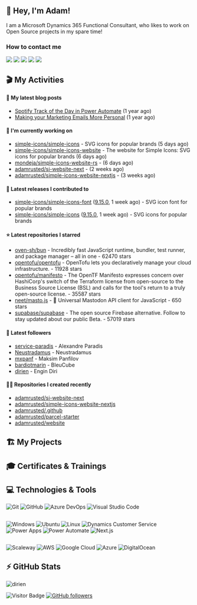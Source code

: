## 👋 Hey, I'm Adam!

I am a Microsoft Dynamics 365 Functional Consultant, who likes to work on Open Source projects in my spare time!

### How to contact me

[<img src="https://img.shields.io/badge/%40adamrusted.bsky.social-0560ff?style=for-the-badge&logo=bluesky&logoColor=white" />](https://bsky.app/profile/adamrusted.bsky.social)
[<img src="https://img.shields.io/badge/adamrusted-black?style=for-the-badge&logo=x&logoColor=white" />](https://x.com/adamrusted)
[<img src="https://img.shields.io/badge/adamrusted%40mstdn.social-6364FF?style=for-the-badge&logo=mastodon&logoColor=white" />](https://mstdn.social/@adamrusted)
[<img src="https://img.shields.io/badge/adamrusted-black?style=for-the-badge&logo=github&logoColor=white" />](https://github.com/adamrusted)
[<img src="https://img.shields.io/badge/blog.adamrusted.me-2962FF?style=for-the-badge&logo=hashnode&logoColor=white" />](https://blog.adamrusted.me/)
 
## 🎬 My Activities

#### 📖 My latest blog posts
- [Spotify Track of the Day in Power Automate](https://blog.adamrusted.me/track-of-the-day-power-automate) (1 year ago)
- [Making your Marketing Emails More Personal](https://blog.adamrusted.me/customizing-emails-in-d365-marketing) (1 year ago)

#### 👷 I'm currently working on

- [simple-icons/simple-icons](https://github.com/simple-icons/simple-icons) - SVG icons for popular brands (5 days ago)
- [simple-icons/simple-icons-website](https://github.com/simple-icons/simple-icons-website) - The website for Simple Icons: SVG icons for popular brands  (6 days ago)
- [mondeja/simple-icons-website-rs](https://github.com/mondeja/simple-icons-website-rs) -  (6 days ago)
- [adamrusted/si-website-next](https://github.com/adamrusted/si-website-next) -  (2 weeks ago)
- [adamrusted/simple-icons-website-nextjs](https://github.com/adamrusted/simple-icons-website-nextjs) -  (3 weeks ago)

#### 🚀 Latest releases I contributed to

- [simple-icons/simple-icons-font](https://github.com/simple-icons/simple-icons-font) ([9.15.0](https://github.com/simple-icons/simple-icons-font/releases/tag/9.15.0), 1 week ago) - SVG icon font for popular brands
- [simple-icons/simple-icons](https://github.com/simple-icons/simple-icons) ([9.15.0](https://github.com/simple-icons/simple-icons/releases/tag/9.15.0), 1 week ago) - SVG icons for popular brands

#### ⭐ Latest repositories I starred

- [oven-sh/bun](https://github.com/oven-sh/bun) - Incredibly fast JavaScript runtime, bundler, test runner, and package manager – all in one - 62470 stars
- [opentofu/opentofu](https://github.com/opentofu/opentofu) - OpenTofu lets you declaratively manage your cloud infrastructure. - 11928 stars
- [opentofu/manifesto](https://github.com/opentofu/manifesto) - The OpenTF Manifesto expresses concern over HashiCorp&#39;s switch of the Terraform license from open-source to the Business Source License (BSL) and calls for the tool&#39;s return to a truly open-source license. - 35587 stars
- [neet/masto.js](https://github.com/neet/masto.js) - 🐘 Universal Mastodon API client for JavaScript - 650 stars
- [supabase/supabase](https://github.com/supabase/supabase) - The open source Firebase alternative. Follow to stay updated about our public Beta. - 57019 stars

#### 👥 Latest followers

- [service-paradis](https://github.com/service-paradis) - Alexandre Paradis
- [Neustradamus](https://github.com/Neustradamus) - Neustradamus
- [mxpanf](https://github.com/mxpanf) - Maksim Panfilov
- [bardiotmarin](https://github.com/bardiotmarin) - BleuCube
- [dirien](https://github.com/dirien) - Engin Diri

#### 👨‍💻 Repositories I created recently

- [adamrusted/si-website-next](https://github.com/adamrusted/si-website-next)
- [adamrusted/simple-icons-website-nextjs](https://github.com/adamrusted/simple-icons-website-nextjs)
- [adamrusted/.github](https://github.com/adamrusted/.github)
- [adamrusted/parcel-starter](https://github.com/adamrusted/parcel-starter)
- [adamrusted/website](https://github.com/adamrusted/website)


## 🏗️ My Projects

##

## 🎓 Certificates & Trainings

<!--START_SECTION:badges-->
<!--END_SECTION:badges-->

## 💻 Technologies & Tools

![Git](https://img.shields.io/badge/git-F05033.svg?style=for-the-badge&logo=git&logoColor=white)
![GitHub](https://img.shields.io/badge/github-121011.svg?style=for-the-badge&logo=github&logoColor=white)
![Azure DevOps](https://img.shields.io/badge/Azure_DevOps-0078D7.svg?style=for-the-badge&logo=azuredevops)
![Visual Studio Code](https://img.shields.io/badge/Visual%20Studio%20Code-0078d7.svg?style=for-the-badge&logo=visual-studio-code&logoColor=white)

##

![Windows](https://img.shields.io/badge/Windows-0078D4.svg?style=for-the-badge&logo=windows)
![Ubuntu](https://img.shields.io/badge/Ubuntu-E95420?style=for-the-badge&logo=ubuntu&logoColor=white)
![Linux](https://img.shields.io/badge/Linux-FCC624?style=for-the-badge&logo=linux&logoColor=black)
![Dynamics Customer Service](https://img.shields.io/badge/D365_CE-0B53CE?style=for-the-badge&logo=dynamics365)
![Power Apps](https://img.shields.io/badge/Power_Apps-742774?style=for-the-badge&logo=powerapps)
![Power Automate](https://img.shields.io/badge/Power_Automate-0066FF?style=for-the-badge&logo=powerautomate)
![Next.js](https://img.shields.io/badge/Next.js-black?style=for-the-badge&logo=nextdotjs)


##

![Scaleway](https://img.shields.io/badge/Scaleway-4f0599.svg?style=for-the-badge&logo=scaleway&logoColor=white)
![AWS](https://img.shields.io/badge/AWS-FF9900.svg?style=for-the-badge&logo=amazon-aws&logoColor=white)
![Google Cloud](https://img.shields.io/badge/Google_Cloud-4285F4.svg?style=for-the-badge&logo=google-cloud&logoColor=white)
![Azure](https://img.shields.io/badge/Azure-0078D4.svg?style=for-the-badge&logo=microsoft-azure&logoColor=white)
![DigitalOcean](https://img.shields.io/badge/DigitalOcean-0080FF.svg?style=for-the-badge&logo=DigitalOcean&logoColor=white)

## ⚡ GitHub Stats

![dirien](https://github-readme-stats.vercel.app/api?username=adamrusted&show_icons=true&count_private=true&theme=dracula)

![Visitor Badge](https://visitor-badge.laobi.icu/badge?page_id=adamrusted)
[![GitHub followers](https://img.shields.io/github/followers/adamrusted.svg?style=social&label=Follow&maxAge=2592000)](https://github.com/dirien?tab=followers)
